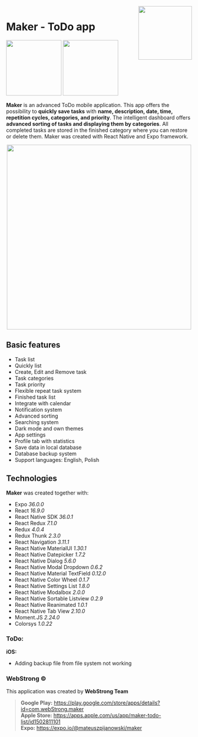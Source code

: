 <img align="right" width="145px" src="http://webstrong.pl/Maker/app_images/logo.png" alt="">

# Maker - ToDo app 
<a href="https://play.google.com/store/apps/details?id=com.webStrong.maker" target="_blank"><img src="http://webstrong.pl/templates/google_play_pl.png" width="150"/></a>
<a href="https://apps.apple.com/us/app/maker-todo-list/id1502811101" target="_blank"><img src="http://webstrong.pl/templates/apple_store_pl.png" width="150"/></a>

**Maker** is an advanced ToDo mobile application. This app offers the possibility to **quickly save tasks** with **name, description, date, time, repetition cycles, categories, and priority**. The intelligent dashboard offers **advanced sorting of tasks and displaying them by categories**. All completed tasks are stored in the finished category where you can restore or delete them. Maker was created with React Native and Expo framework.

<p align="center"><img src="http://webstrong.pl/Maker/promo_images/maker_promo.png" width="500px" /></p>

## Basic features  
  
- Task list
- Quickly list
- Create, Edit and Remove task
- Task categories
- Task priority
- Flexible repeat task system
- Finished task list
- Integrate with calendar
- Notification system
- Advanced sorting
- Searching system
- Dark mode and own themes
- App settings
- Profile tab with statistics
- Save data in local database
- Database backup system
- Support languages: English, Polish

## Technologies  
**Maker** was created together with:

- Expo <i>36.0.0</i>
- React <i>16.9.0</i>
- React Native SDK <i>36.0.1</i>
- React Redux <i>7.1.0</i>  
- Redux <i>4.0.4</i>  
- Redux Thunk <i>2.3.0</i>  
- React Navigation <i>3.11.1</i>  
- React Native MaterialUI <i>1.30.1</i>  
- React Native Datepicker <i>1.7.2</i>  
- React Native Dialog <i>5.6.0</i>  
- React Native Modal Dropdown <i>0.6.2</i>  
- React Native Material TextField <i>0.12.0</i>  
- React Native Color Wheel <i>0.1.7</i>  
- React Native Settings List <i>1.8.0</i>  
- React Native Modalbox <i>2.0.0</i>  
- React Native Sortable Listview <i>0.2.9</i>  
- React Native Reanimated <i>1.0.1</i>  
- React Native Tab View <i>2.10.0</i>  
- Moment.JS <i>2.24.0</i>
- Colorsys <i>1.0.22</i>

### ToDo:
**iOS:**
- Adding backup file from file system not working

### WebStrong &copy;  

This application was created by **WebStrong Team** <br />
> **Google Play:** https://play.google.com/store/apps/details?id=com.webStrong.maker <br />
> **Apple Store:** https://apps.apple.com/us/app/maker-todo-list/id1502811101 <br />
> **Expo:** https://expo.io/@mateuszpijanowski/maker
